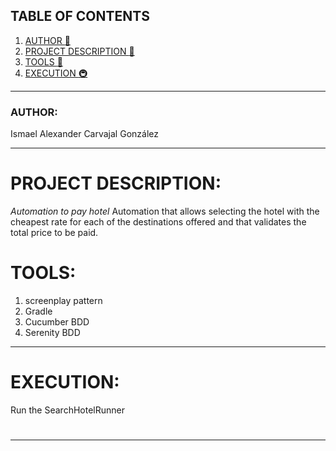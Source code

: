 ## TABLE OF CONTENTS
1. [AUTHOR :man:](#autor)
2. [PROJECT DESCRIPTION :herb:](#descripción-del-proyecto)
3. [TOOLS :herb:](#tools)
3. [EXECUTION :metro:](#ejecución)

***
### AUTHOR:

Ismael Alexander Carvajal González


***
# PROJECT DESCRIPTION: 
_Automation to pay hotel_ Automation that allows selecting the hotel with the cheapest rate for
each of the destinations offered and that validates the total price to be paid.


# TOOLS:
1. screenplay pattern
2. Gradle
3. Cucumber BDD
4. Serenity BDD


***
# EXECUTION:

Run the SearchHotelRunner
#


***
